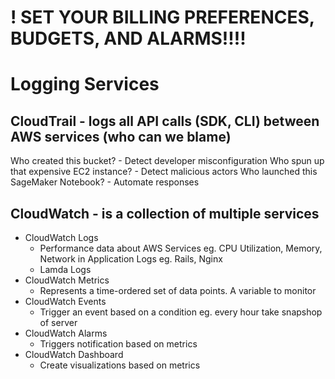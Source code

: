 # ! SET YOUR BILLING PREFERENCES, BUDGETS, AND ALARMS!!!!

# Logging Services

## CloudTrail - logs all API calls (SDK, CLI) between AWS services (who can we blame)
Who created this bucket? - Detect developer misconfiguration
Who spun up that expensive EC2 instance? - Detect malicious actors
Who launched this SageMaker Notebook? - Automate responses

## CloudWatch - is a collection of multiple services
- CloudWatch Logs
	- Performance data about AWS Services eg. CPU Utilization, Memory, Network in Application Logs eg. Rails, Nginx
	- Lamda Logs
- CloudWatch Metrics
	- Represents a time-ordered set of data points. A variable to monitor
- CloudWatch Events
	- Trigger an event based on a condition eg. every hour take snapshop of server
- CloudWatch Alarms
	- Triggers notification based on metrics
- CloudWatch Dashboard
	-  Create visualizations based on metrics